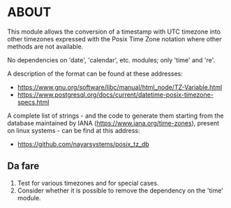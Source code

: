 # ABOUT

This module allows the conversion of a timestamp with UTC timezone into other timezones expressed with the Posix Time Zone notation where other methods are not available.

No dependencies on 'date', 'calendar', etc. modules; only 'time' and 're'.

A description of the format can be found at these addresses:
* https://www.gnu.org/software/libc/manual/html_node/TZ-Variable.html
* https://www.postgresql.org/docs/current/datetime-posix-timezone-specs.html

A complete list of strings - and the code to generate them starting from the database maintained by IANA (https://www.iana.org/time-zones), present on linux systems - can be find at this address:
* https://github.com/nayarsystems/posix_tz_db

## Da fare

1. Test for various timezones and for special cases.
2. Consider whether it is possible to remove the dependency on the 'time' module.